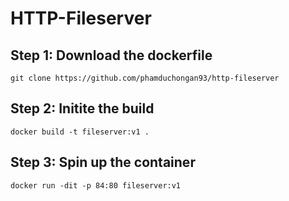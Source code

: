 # HTTP-Fileserver

## Step 1: Download the dockerfile

`git clone https://github.com/phamduchongan93/http-fileserver`


## Step 2: Initite the build 

```
docker build -t fileserver:v1 .
```

## Step 3: Spin up the container
```
docker run -dit -p 84:80 fileserver:v1
```
